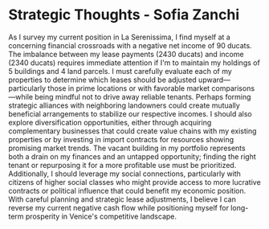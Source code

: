 # Strategic Thoughts - Sofia Zanchi

As I survey my current position in La Serenissima, I find myself at a concerning financial crossroads with a negative net income of 90 ducats. The imbalance between my lease payments (2430 ducats) and income (2340 ducats) requires immediate attention if I'm to maintain my holdings of 5 buildings and 4 land parcels. I must carefully evaluate each of my properties to determine which leases should be adjusted upward—particularly those in prime locations or with favorable market comparisons—while being mindful not to drive away reliable tenants. Perhaps forming strategic alliances with neighboring landowners could create mutually beneficial arrangements to stabilize our respective incomes. I should also explore diversification opportunities, either through acquiring complementary businesses that could create value chains with my existing properties or by investing in import contracts for resources showing promising market trends. The vacant building in my portfolio represents both a drain on my finances and an untapped opportunity; finding the right tenant or repurposing it for a more profitable use must be prioritized. Additionally, I should leverage my social connections, particularly with citizens of higher social classes who might provide access to more lucrative contracts or political influence that could benefit my economic position. With careful planning and strategic lease adjustments, I believe I can reverse my current negative cash flow while positioning myself for long-term prosperity in Venice's competitive landscape.
